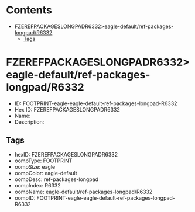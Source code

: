 



Contents
========

* [FZEREFPACKAGESLONGPADR6332>eagle-default/ref-packages-longpad/R6332](#fzerefpackageslongpadr6332eagle-defaultref-packages-longpadr6332)
	* [Tags](#tags)

# FZEREFPACKAGESLONGPADR6332>eagle-default/ref-packages-longpad/R6332

- ID: FOOTPRINT-eagle-eagle-default-ref-packages-longpad-R6332
- Hex ID: FZEREFPACKAGESLONGPADR6332
- Name: 
- Description: 

## Tags

- hexID: FZEREFPACKAGESLONGPADR6332
- oompType: FOOTPRINT
- oompSize: eagle
- oompColor: eagle-default
- oompDesc: ref-packages-longpad
- oompIndex: R6332
- oompName: eagle-default/ref-packages-longpad/R6332
- oompID: FOOTPRINT-eagle-eagle-default-ref-packages-longpad-R6332
